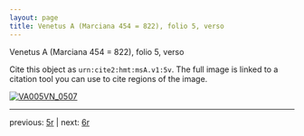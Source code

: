 ```yaml
---
layout: page
title: Venetus A (Marciana 454 = 822), folio 5, verso
---
```


Venetus A (Marciana 454 = 822), folio 5, verso

Cite this object as `urn:cite2:hmt:msA.v1:5v`.  The full image is linked to a citation tool you can use to cite regions of the image.

[![VA005VN_0507](http://www.homermultitext.org/iipsrv?IIIF=/project/homer/pyramidal/deepzoom/hmt/vaimg/2017a/VA005VN_0507.tif/full/800,/0/default.jpg)](http://www.homermultitext.org/ict2/?urn=urn:cite2:hmt:vaimg.2017a:VA005VN_0507) 

---

previous:  [5r](../5r/) | next: [6r](../6r/)